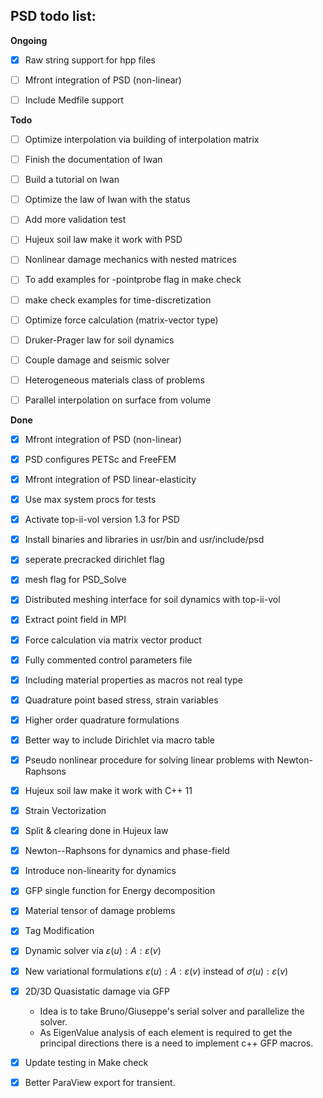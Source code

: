 ## PSD todo list:



**Ongoing**
- [x] Raw string support for hpp files
- [ ] Mfront integration of PSD (non-linear)
- [ ] Include Medfile support



**Todo**

- [ ] Optimize interpolation via building of interpolation matrix

- [ ] Finish the documentation of Iwan 
- [ ] Build a tutorial on Iwan 
- [ ] Optimize the law of Iwan with the status
- [ ] Add more validation test 
- [ ] Hujeux soil law make it work with PSD
- [ ] Nonlinear damage mechanics with nested matrices 

- [ ] To add examples for -pointprobe flag in make check
- [ ] make check examples for time-discretization
- [ ] Optimize force calculation (matrix-vector type)
- [ ] Druker-Prager law for soil dynamics
- [ ] Couple damage and seismic solver
- [ ] Heterogeneous materials class of problems
- [ ] Parallel interpolation on surface from volume





**Done**

- [x] Mfront integration of PSD (non-linear)

- [x] PSD configures PETSc and FreeFEM

- [x] Mfront integration of PSD  linear-elasticity

- [x] Use max system procs for tests
- [x] Activate top-ii-vol version 1.3 for PSD

- [x] Install binaries and libraries in usr/bin and usr/include/psd
- [x] seperate precracked dirichlet flag

- [x] mesh flag for PSD_Solve
- [x] Distributed meshing interface for soil dynamics with top-ii-vol
- [x] Extract point field in MPI
- [x] Force calculation via matrix vector product
- [x] Fully commented control parameters file
- [x] Including material properties as macros not real type
- [x] Quadrature point based stress, strain variables  
- [x] Higher order quadrature formulations
- [x] Better way to include Dirichlet via macro table
- [x] Pseudo nonlinear procedure for solving linear problems with Newton-Raphsons
- [x] Hujeux soil law make it work with C++ 11
- [x] Strain Vectorization
- [x] Split & clearing done in Hujeux law
- [x] Newton--Raphsons for dynamics and phase-field
- [x] Introduce non-linearity for dynamics
- [x] GFP single function for Energy decomposition
- [x] Material tensor of damage problems
- [x] Tag Modification
- [x] Dynamic solver via $\varepsilon(u):A:\varepsilon(v)$
- [x] New variational formulations $\varepsilon(u):A:\varepsilon(v)$ instead of $\sigma(u): \varepsilon (v)$
- [x] 2D/3D Quasistatic damage via GFP 
  - Idea is to take  Bruno/Giuseppe's serial solver and  parallelize the solver.
  - As EigenValue analysis of each element is required to get the principal directions there is a need to implement c++ GFP macros. 
- [x] Update testing in Make check
- [x] Better ParaView export for transient.

